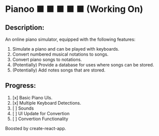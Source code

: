 # Pianoo ■  ■  ■  ■  ■ (Working On)

## Description:
An online piano simulator, equipped with the following features:
1. Simulate a piano and can be played with keyboards.
2. Convert numbered musical notations to songs.
3. Convert piano songs to notations.
4. (Potentially) Provide a database for uses where songs can be stored.
5. (Potentially) Add notes songs that are stored.

## Progress:
1. [x] Basic Piano UIs.
2. [x] Multiple Keyboard Detections.
3. [ ] Sounds
4. [ ] UI Update for Convertion
4. [ ] Convertion Functionality

Boosted by create-react-app.